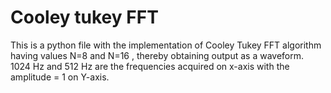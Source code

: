 # Cooley tukey FFT
This is a python file with the implementation of Cooley Tukey FFT algorithm having values N=8 and N=16 , thereby obtaining output as a waveform.
1024 Hz and 512 Hz are the frequencies acquired on x-axis with the amplitude = 1 on Y-axis.
